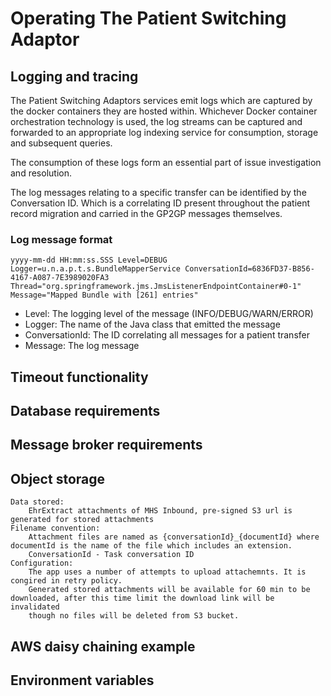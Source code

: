 # Operating The Patient Switching Adaptor

## Logging and tracing

The Patient Switching Adaptors services emit logs which are captured by the docker containers they are hosted within. Whichever Docker container orchestration technology is used, the log streams can be captured and forwarded to an appropriate log indexing service for consumption, storage and subsequent queries. 

The consumption of these logs form an essential part of issue investigation and resolution. 

The log messages relating to a specific transfer can be identified by the Conversation ID. Which is a correlating ID present throughout the patient record migration and carried in the GP2GP messages themselves.

### Log message format

```text
yyyy-mm-dd HH:mm:ss.SSS Level=DEBUG Logger=u.n.a.p.t.s.BundleMapperService ConversationId=6836FD37-B856-4167-A087-7E3989020FA3 Thread="org.springframework.jms.JmsListenerEndpointContainer#0-1" Message="Mapped Bundle with [261] entries"
```
- Level: The logging level of the message (INFO/DEBUG/WARN/ERROR) 
- Logger: The name of the Java class that emitted the message
- ConversationId: The ID correlating all messages for a patient transfer
- Message: The log message 

## Timeout functionality

## Database requirements

## Message broker requirements

## Object storage
    Data stored:
        EhrExtract attachments of MHS Inbound, pre-signed S3 url is generated for stored attachments      
    Filename convention:
        Attachment files are named as {conversationId}_{documentId} where documentId is the name of the file which includes an extension.
        ConversationId - Task conversation ID
    Configuration:
        The app uses a number of attempts to upload attachemnts. It is congired in retry policy. 
        Generated stored attachments will be available for 60 min to be downloaded, after this time limit the download link will be invalidated 
        though no files will be deleted from S3 bucket.

## AWS daisy chaining example

## Environment variables


